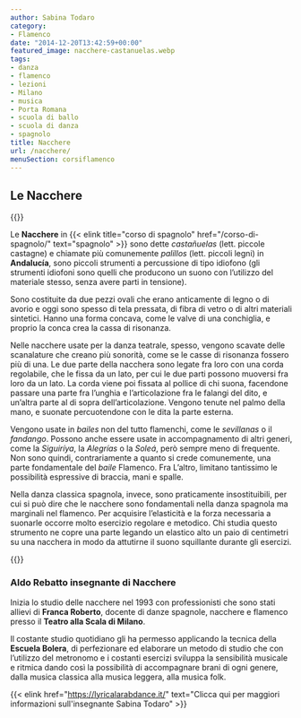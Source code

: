 ```yaml
---
author: Sabina Todaro
category:
- Flamenco
date: "2014-12-20T13:42:59+00:00"
featured_image: nacchere-castanuelas.webp
tags:
- danza
- flamenco
- lezioni
- Milano
- musica
- Porta Romana
- scuola di ballo
- scuola di danza
- spagnolo
title: Nacchere
url: /nacchere/
menuSection: corsiflamenco
---
```

## Le Nacchere

<div class="mw7 fr pl4">
{{<figureh src="nacchere-bailarin-lucero-tena.webp"
alt="ballerina con nacchere"
caption="La grande Lucero Tena, suonatrice di nacchere" >}}
</div>

Le **Nacchere** in {{< elink title="corso di spagnolo" href="/corso-di-spagnolo/"  text="spagnolo" >}}
sono dette _castañuelas_ (lett. piccole castagne) e chiamate più comunemente _palillos_ (lett. piccoli legni) in **Andalucía**, sono piccoli strumenti a percussione di tipo idiofono (gli strumenti idiofoni sono quelli che producono un suono con l’utilizzo del materiale stesso, senza avere parti in tensione).

Sono costituite da due pezzi ovali che erano anticamente di legno o di avorio e oggi sono spesso di tela pressata, di fibra di vetro o di altri materiali sintetici. Hanno una forma concava, come le valve di una conchiglia, e proprio la conca crea la cassa di risonanza.

Nelle nacchere usate per la danza teatrale, spesso, vengono scavate delle scanalature che creano più sonorità, come se le casse di risonanza fossero più di una. Le due parte della nacchera sono legate fra loro con una corda regolabile, che le fissa da un lato, per cui le due parti possono muoversi fra loro da un lato. La corda viene poi fissata al pollice di chi suona, facendone passare una parte fra l’unghia e l’articolazione fra le falangi del dito, e un’altra parte al di sopra dell’articolazione. Vengono tenute nel palmo della mano, e suonate percuotendone con le dita la parte esterna.

Vengono usate in _bailes_ non del tutto flamenchi, come le _sevillanas_ o il _fandango_. Possono anche essere usate in accompagnamento di altri generi, come la _Siguiríya_, la _Alegrías_ o la _Soleá_, però sempre meno di frequente. Non sono quindi, contrariamente a quanto si crede comunemente, una parte fondamentale del _baile_ Flamenco. Fra L’altro, limitano tantissimo le possibilità espressive di braccia, mani e spalle.

Nella danza classica spagnola, invece, sono praticamente insostituibili, per cui si può dire che le nacchere sono fondamentali nella danza spagnola ma marginali nel flamenco. Per acquisire l’elasticità e la forza necessaria a suonarle occorre molto esercizio regolare e metodico. Chi studia questo strumento ne copre una parte legando un elastico alto un paio di centimetri su una nacchera in modo da attutirne il suono squillante durante gli esercizi.

<div class="w6 fl">
{{<figureh src="aldo-rebatto-suona-le-nacchere.webp"
alt="Aldo Rebatto suona le nacchere"
caption="Aldo Rebatto suona le nacchere"
class="ma0" >}}
</div>


### Aldo Rebatto insegnante di Nacchere

Inizia lo studio delle nacchere nel 1993 con professionisti che sono stati allievi di **Franca Roberto**, docente di danze spagnole, nacchere e flamenco presso il **Teatro alla Scala di Milano**.

Il costante studio quotidiano gli ha permesso applicando la tecnica della **Escuela Bolera**, di perfezionare ed elaborare un metodo di studio che con l’utilizzo del metronomo e i costanti esercizi sviluppa la sensibilità musicale e ritmica dando così la possibilità di accompagnare brani di ogni genere, dalla musica classica alla musica leggera, alla musica folk.

{{< elink href="https://lyricalarabdance.it/"
text="Clicca qui per maggiori informazioni sull'insegnante Sabina Todaro" >}}
